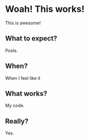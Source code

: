 # Woah! This works!
This is awesome!
## What to expect?
Posts.
## When?
When I feel like it
## What works?
My code.
## Really?
Yes.
